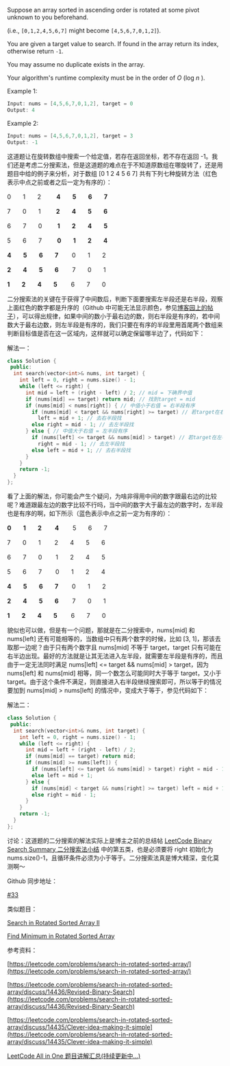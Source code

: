 Suppose an array sorted in ascending order is rotated at some pivot unknown to you beforehand.

(i.e., `[0,1,2,4,5,6,7]` might become `[4,5,6,7,0,1,2]`).

You are given a target value to search. If found in the array return its index, otherwise return `-1`.

You may assume no duplicate exists in the array.

Your algorithm's runtime complexity must be in the order of _O_ (log _n_ ).

Example 1:

```cpp
Input: nums = [4,5,6,7,0,1,2], target = 0
Output: 4
```

Example 2:

```cpp
Input: nums = [4,5,6,7,0,1,2], target = 3
Output: -1
```

这道题让在旋转数组中搜索一个给定值，若存在返回坐标，若不存在返回 -1。我们还是考虑二分搜索法，但是这道题的难点在于不知道原数组在哪旋转了，还是用题目中给的例子来分析，对于数组 [0 1 2 4 5 6 7] 共有下列七种旋转方法（红色表示中点之前或者之后一定为有序的）：

0　　1　　2　　  **4　　5　　6　　7**

7　　0　　1　　  **2　　4　　5　　6**

6　　7　　0　　  **1　　2　　4　　5**

5　　6　　7　　  **0　　1　　2　　4**

**4　　5　　6　　7** 　　0　　1　　2

**2　　4　　5　　6** 　　7　　0　　1

**1　　2　　4　　5** 　　6　　7　　0

二分搜索法的关键在于获得了中间数后，判断下面要搜索左半段还是右半段，观察上面红色的数字都是升序的（Github 中可能无法显示颜色，参见[博客园上的帖子](https://www.cnblogs.com/grandyang/p/4325648.html)），可以得出规律，如果中间的数小于最右边的数，则右半段是有序的，若中间数大于最右边数，则左半段是有序的，我们只要在有序的半段里用首尾两个数组来判断目标值是否在这一区域内，这样就可以确定保留哪半边了，代码如下：

解法一：

```cpp
class Solution {
 public:
  int search(vector<int>& nums, int target) {
    int left = 0, right = nums.size() - 1;
    while (left <= right) {
      int mid = left + (right - left) / 2; // mid = 下确界中值
      if (nums[mid] == target) return mid; // 找到target = mid
      if (nums[mid] < nums[right]) { // 中值小于右值 = 右半段有序
        if (nums[mid] < target && nums[right] >= target) // 若target在右半段
          left = mid + 1; // 去右半段找
        else right = mid - 1; // 去左半段找
      } else { // 中值大于右值 = 左半段有序
        if (nums[left] <= target && nums[mid] > target) // 若target在左半段
          right = mid - 1; // 去左半段找
        else left = mid + 1; // 去右半段找
      }
    }
    return -1;
  }
};
```

看了上面的解法，你可能会产生个疑问，为啥非得用中间的数字跟最右边的比较呢？难道跟最左边的数字比较不行吗，当中间的数字大于最左边的数字时，左半段也是有序的啊，如下所示（蓝色表示中点之前一定为有序的）：

**0　　1　　2　　 4** 　　5　　6　　7

7　　0　　1　　 2　　4　　5　　6

6　　7　　0　　 1　　2　　4　　5

5　　6　　7　　 0　　1　　2　　4

**4　　5　　6　　7** 　　0　　1　　2

**2　　4　　5　　6** 　　7　　0　　1

**1　　2　　4　　5** 　　6　　7　　0

貌似也可以做，但是有一个问题，那就是在二分搜索中，nums[mid] 和 nums[left] 还有可能相等的，当数组中只有两个数字的时候，比如 [3, 1]，那该去取那一边呢？由于只有两个数字且 nums[mid] 不等于 target，target 只有可能在右半边出现。最好的方法就是让其无法进入左半段，就需要左半段是有序的，而且由于一定无法同时满足 nums[left] <= target && nums[mid] > target，因为 nums[left] 和 nums[mid] 相等，同一个数怎么可能同时大于等于 target，又小于 target。由于这个条件不满足，则直接进入右半段继续搜索即可，所以等于的情况要加到 nums[mid] > nums[left] 的情况中，变成大于等于，参见代码如下：

解法二：

```cpp
class Solution {
 public:
  int search(vector<int>& nums, int target) {
    int left = 0, right = nums.size() - 1;
    while (left <= right) {
      int mid = left + (right - left) / 2;
      if (nums[mid] == target) return mid;
      if (nums[mid] >= nums[left]) {
        if (nums[left] <= target && nums[mid] > target) right = mid - 1;
        else left = mid + 1;
      } else {
        if (nums[mid] < target && nums[right] >= target) left = mid + 1;
        else right = mid - 1;
      }
    }
    return -1;
  }
};
```

讨论：这道题的二分搜索的解法实际上是博主之前的总结帖 [LeetCode Binary Search Summary 二分搜索法小结](https://www.cnblogs.com/grandyang/p/6854825.html) 中的第五类，也是必须要将 right 初始化为 nums.size()-1，且循环条件必须为小于等于。二分搜索法真是博大精深，变化莫测啊～

Github 同步地址：

[#33](https://github.com/grandyang/leetcode/issues/33)

类似题目：

[Search in Rotated Sorted Array II](http://www.cnblogs.com/grandyang/p/4325840.html)

[Find Minimum in Rotated Sorted Array](http://www.cnblogs.com/grandyang/p/4032934.html)

参考资料：

[](https://leetcode.com/problems/search-in-rotated-sorted-array/description/)[https://leetcode.com/problems/search-in-rotated-sorted-array/](https://leetcode.com/problems/search-in-rotated-sorted-array/)

[https://leetcode.com/problems/search-in-rotated-sorted-array/discuss/14436/Revised-Binary-Search](https://leetcode.com/problems/search-in-rotated-sorted-array/discuss/14436/Revised-Binary-Search)

[https://leetcode.com/problems/search-in-rotated-sorted-array/discuss/14435/Clever-idea-making-it-simple](https://leetcode.com/problems/search-in-rotated-sorted-array/discuss/14435/Clever-idea-making-it-simple)

[LeetCode All in One 题目讲解汇总(持续更新中...)](http://www.cnblogs.com/grandyang/p/4606334.html)